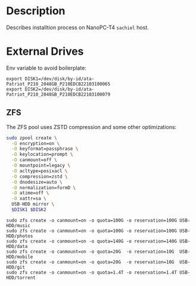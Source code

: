 # Description

Describes installtion process on NanoPC-T4 `sachiel` host.

# External Drives

Env variable to avoid boilerplate:
```
export DISK1=/dev/disk/by-id/ata-Patriot_P210_2048GB_P210EDCB22103100065
export DISK2=/dev/disk/by-id/ata-Patriot_P210_2048GB_P210EDCB22103100079
```

## ZFS

The ZFS pool uses ZSTD compression and some other optimizations:
```sh
sudo zpool create \
  -O encryption=on \
  -O keyformat=passphrase \
  -O keylocation=prompt \
  -O canmount=off \
  -O mountpoint=legacy \
  -O acltype=posixacl \
  -O compression=zstd \
  -O dnodesize=auto \
  -O normalization=formD \
  -O atime=off \
  -O xattr=sa \
  USB-HDD mirror \
  $DISK1 $DISK2
```
```
sudo zfs create -o canmount=on -o quota=100G -o reservation=100G USB-HDD/music
sudo zfs create -o canmount=on -o quota=100G -o reservation=100G USB-HDD/photos
sudo zfs create -o canmount=on -o quota=140G -o reservation=140G USB-HDD/data
sudo zfs create -o canmount=on -o quota=20G  -o reservation=10G  USB-HDD/mobile
sudo zfs create -o canmount=on -o quota=20G  -o reservation=10G  USB-HDD/git
sudo zfs create -o canmount=on -o quota=1.4T -o reservation=1.4T USB-HDD/torrent
```

